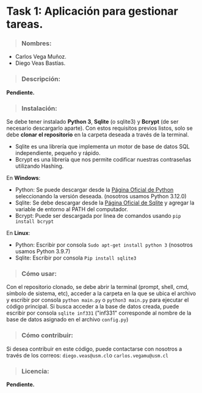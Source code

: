# Task 1: Aplicación para gestionar tareas.

> ### Nombres: 
- Carlos Vega Muñoz.
- Diego Veas Bastías.


> ### Descripción:

 __Pendiente.__
    
> ### Instalación:
  
Se debe tener instalado __Python 3__, __Sqlite__ (o sqlite3) y __Bcrypt__ (de ser necesario descargarlo aparte). Con estos requisitos previos listos, solo se debe __clonar el repositorio__ en la carpeta deseada a través de la terminal. 

- Sqlite es una librería que implementa un motor de base de datos SQL independiente, pequeño y rápido.
- Bcrypt es una librería que nos permite codificar nuestras contraseñas utilizando Hashing.

En __Windows__:

- Python: Se puede descargar desde la [Página Oficial de Python](https://www.python.org/downloads/) seleccionando la versión deseada. (nosotros usamos Python 3.12.0)
- Sqlite: Se debe descargar desde la [Página Oficial de Sqlite](https://www.sqlite.org/download.html) y agregar la variable de entorno al PATH del computador.
- Bcrypt: Puede ser descargada por linea de comandos usando `pip install bcrypt`
  
En __Linux__:

- Python: Escribir por consola `Sudo apt-get install python 3` (nosotros usamos Python 3.9.7)
- Sqlite: Escribir por consola `Pip install sqlite3`

> ### Cómo usar:

Con el repositorio clonado, se debe abrir la terminal (prompt, shell, cmd, símbolo de sistema, etc), acceder a la carpeta en la que se ubica el archivo y escribir por consola `python main.py` o `python3 main.py` para ejecutar el código principal. Si busca acceder a la base de datos creada, puede escribir por consola `sqlite inf331` ("inf331" corresponde al nombre de la base de datos asignado en el archivo `config.py`)

> ### Cómo contribuir:

Si desea contribuir en este código, puede contactarse con nosotros a través de los correos: `diego.veas@usm.cl`o `carlos.vegamu@usm.cl`

> ### Licencia:

 __Pendiente.__

